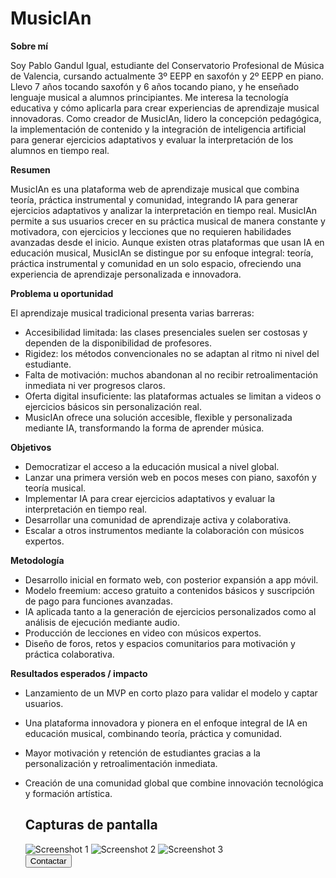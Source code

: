 # MusicIAn

**Sobre mí**

Soy Pablo Gandul Igual, estudiante del Conservatorio Profesional de Música de Valencia, cursando actualmente 3º EEPP en saxofón y 2º EEPP en piano. Llevo 7 años tocando saxofón y 6 años tocando piano, y he enseñado lenguaje musical a alumnos principiantes. Me interesa la tecnología educativa y cómo aplicarla para crear experiencias de aprendizaje musical innovadoras.
Como creador de MusicIAn, lidero la concepción pedagógica, la implementación de contenido y la integración de inteligencia artificial para generar ejercicios adaptativos y evaluar la interpretación de los alumnos en tiempo real.



**Resumen**

MusicIAn es una plataforma web de aprendizaje musical que combina teoría, práctica instrumental y comunidad, integrando IA para generar ejercicios adaptativos y analizar la interpretación en tiempo real.
MusicIAn permite a sus usuarios crecer en su práctica musical de manera constante y motivadora, con ejercicios y lecciones que no requieren habilidades avanzadas desde el inicio. Aunque existen otras plataformas que usan IA en educación musical, MusicIAn se distingue por su enfoque integral: teoría, práctica instrumental y comunidad en un solo espacio, ofreciendo una experiencia de aprendizaje personalizada e innovadora.



**Problema u oportunidad**

El aprendizaje musical tradicional presenta varias barreras:
- Accesibilidad limitada: las clases presenciales suelen ser costosas y dependen de la disponibilidad de profesores.
- Rigidez: los métodos convencionales no se adaptan al ritmo ni nivel del estudiante.
- Falta de motivación: muchos abandonan al no recibir retroalimentación inmediata ni ver progresos claros.
- Oferta digital insuficiente: las plataformas actuales se limitan a videos o ejercicios básicos sin personalización real.
- MusicIAn ofrece una solución accesible, flexible y personalizada mediante IA, transformando la forma de aprender música.



**Objetivos**

- Democratizar el acceso a la educación musical a nivel global.
- Lanzar una primera versión web en pocos meses con piano, saxofón y teoría musical.
- Implementar IA para crear ejercicios adaptativos y evaluar la interpretación en tiempo real.
- Desarrollar una comunidad de aprendizaje activa y colaborativa.
- Escalar a otros instrumentos mediante la colaboración con músicos expertos.



**Metodología**

- Desarrollo inicial en formato web, con posterior expansión a app móvil.
- Modelo freemium: acceso gratuito a contenidos básicos y suscripción de pago para funciones avanzadas.
- IA aplicada tanto a la generación de ejercicios personalizados como al análisis de ejecución mediante audio.
- Producción de lecciones en video con músicos expertos.
- Diseño de foros, retos y espacios comunitarios para motivación y práctica colaborativa.



**Resultados esperados / impacto**

- Lanzamiento de un MVP en corto plazo para validar el modelo y captar usuarios.
- Una plataforma innovadora y pionera en el enfoque integral de IA en educación musical, combinando teoría, práctica y comunidad.
- Mayor motivación y retención de estudiantes gracias a la personalización y retroalimentación inmediata.
- Creación de una comunidad global que combine innovación tecnológica y formación artística.

    </p>

    <h2>Capturas de pantalla</h2>
    <div class="screenshots">
      <!-- Cambia la URL de las imágenes por las tuyas (puedes subirlas a tu repo o usar links de Canva) -->
      <img src="https://via.placeholder.com/240x140?text=Screenshot+1" alt="Screenshot 1">
      <img src="https://via.placeholder.com/240x140?text=Screenshot+2" alt="Screenshot 2">
      <img src="https://via.placeholder.com/240x140?text=Screenshot+3" alt="Screenshot 3">
    </div>

    <div class="cta">
      <!-- Cambia el texto y el enlace por lo que necesites -->
      <button onclick="location.href='mailto:tuemail@example.com'">Contactar</button>
    </div>
  </div>
</body>
</html>
